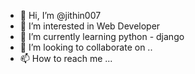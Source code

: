 - 👋 Hi, I’m @jithin007
- 👀 I’m interested in Web Developer
- 🌱 I’m currently learning python - django
- 💞️ I’m looking to collaborate on ..
- 📫 How to reach me ...

<!---
jithin007/jithin007 is a ✨ special ✨ repository because its `README.md` (this file) appears on your GitHub profile.
You can click the Preview link to take a look at your changes.
--->
